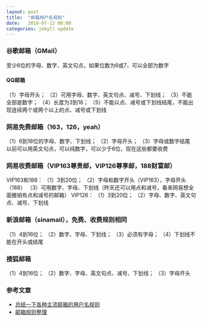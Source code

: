 ```yaml
---
layout: post
title:  "邮箱用户名规则"
date:   2018-07-12 00:00
categories: jekyll update
---
```


### 谷歌邮箱（GMail）
至少6位的字母、数字、英文句点，如果位数为6或7，可以全部为数字

#### QQ邮箱
（1）字母开头；
（2）可用字母、数字、英文句点、减号、下划线；
（3）不能全部是数字；
（4）长度为3到18；
（5）不能以点、减号或下划线结尾，不能出现连续两个或两个以上的点、减号或下划线

### 网易免费邮箱（163，126，yeah）
（1）6到18位的字母、数字、下划线；
（2）字母开头；
（3）字母或数字结尾
以前可以用英文句点，可以纯数字，可以少于6位，现在这些都要收费

### 网易收费邮箱（VIP163尊贵邮，VIP126尊享邮，188财富邮）
VIP163和188：
（1）3到20位；
（2）字母和数字开头（VIP163），字母开头（188）
（3）可用数字、字母、下划线（昨天还可以用点和减号，看来网易想全面撤销有点和减号的邮箱）
VIP126：
（1）3到20位；
（2）字母、数字、英文句点、减号、下划线

### 新浪邮箱（sinamail），免费、收费规则相同
（1）4到16位；
（2）数字、字母、下划线；
（3）必须有字母；
（4）下划线不能在开头或结尾

### 搜狐邮箱
（1）4到16位；
（2）数字、字母、英文句点、减号、下划线；
（3）字母开头

### 参考文章
* [总结一下各种主流邮箱的用户名规则](http://tieba.baidu.com/p/1790476040)
* [邮箱规则整理](https://terminatorheart.github.io/2015/04/21/email-rules/)